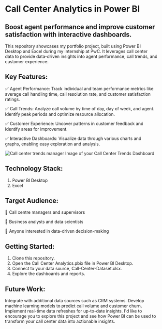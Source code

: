 # **Call Center Analytics in Power BI**
## **Boost agent performance and improve customer satisfaction with interactive dashboards.**

This repository showcases my portfolio project, built using Power BI Desktop and Excel during my internship at PwC. It leverages call center data to provide data-driven insights into agent performance, call trends, and customer experience.

## **Key Features:**
✅ Agent Performance: Track individual and team performance metrics like average call handling time, call resolution rate, and customer satisfaction ratings.

✅ Call Trends: Analyze call volume by time of day, day of week, and agent. Identify peak periods and optimize resource allocation.

✅ Customer Experience: Uncover patterns in customer feedback and identify areas for improvement.

✅ Interactive Dashboards: Visualize data through various charts and graphs, enabling easy exploration and analysis.

![Call center trends manager](https://github.com/DataVizExpert-Sham/Call-Center-Analytics-Power-BI/assets/151017676/8784a6c5-039c-42a2-8e46-29acae9e51d9)
Image of your Call Center Trends Dashboard

## **Technology Stack:**
1. Power BI Desktop
2. Excel

## **Target Audience:**
🔶 Call centre managers and supervisors

🔶 Business analysts and data scientists

🔶 Anyone interested in data-driven decision-making

## **Getting Started:**
1. Clone this repository.
2. Open the Call Center Analytics.pbix file in Power BI Desktop.
3. Connect to your data source, Call-Center-Dataset.xlsx.
4. Explore the dashboards and reports.

## **Future Work:**
Integrate with additional data sources such as CRM systems.
Develop machine learning models to predict call volume and customer churn.
Implement real-time data refreshes for up-to-date insights.
I'd like to encourage you to explore this project and see how Power BI can be used to transform your call center data into actionable insights.
